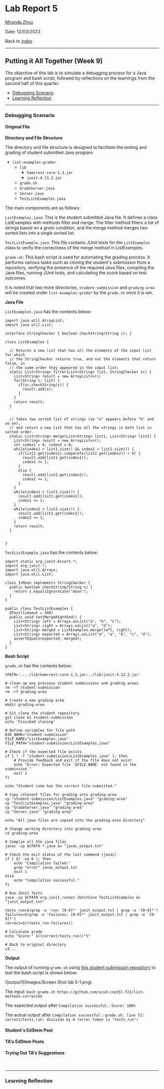 # Lab Report 5
[Miranda Zhou](https://github.com/Miranda-Y-Zhou)

Date: 12/03/2023

Back to [index](https://miranda-y-zhou.github.io/cse15l-lab-reports/)

---

## Putting it All Together (Week 9)

The objective of this lab is to simulate a debugging process for a Java program and bash script, followed by reflections on the learnings from the second half of this quarter.

* [Debugging Scenario](https://miranda-y-zhou.github.io/cse15l-lab-reports/lab_report5.html#debugging-scenario)
* [Learning Reflection](https://miranda-y-zhou.github.io/cse15l-lab-reports/lab_report5.html#learning-reflection)

---

### Debugging Scenario

#### Original File

**Directory and File Structure**

The directory and file structure is designed to facilitate the testing and grading of student submitted Java program:

* `list-examples-grader`
  * `lib`
    * `hamcrest-core-1.3.jar`
    * `junit-4.13.2.jar`
  * `grade.sh`
  * `GradeServer.java`
  * `Server.java`
  * `TestListExamples.java`

The main components are as follows:

`ListExamples.java`: This is the student submitted Java file. It defines a class ListExamples with methods filter and merge. The filter method filters a list of strings based on a given condition, and the merge method merges two sorted lists into a single sorted list.

`TestListExample.java`: This file contains JUnit tests for the `ListExamples` class to verify the correctness of the merge method in ListExamples.

`grade.sh`: This bash script is used for automating the grading process. It performs various tasks such as cloning the student's submission from a repository, verifying the presence of the required Java files, compiling the Java files, running JUnit tests, and calculating the score based on test outcomes.

It is noted that two more directories, `student-submission` and `grading-area` will be created under `list-examples-grader` by the `grade.sh` once it is ran. 

**Java File**

`ListExamples.java` has the contents below:

```
import java.util.ArrayList;
import java.util.List;

interface StringChecker { boolean checkString(String s); }

class ListExamples {

  // Returns a new list that has all the elements of the input list for which
  // the StringChecker returns true, and not the elements that return false, in
  // the same order they appeared in the input list;
  static List<String> filter(List<String> list, StringChecker sc) {
    List<String> result = new ArrayList<>();
    for(String s: list) {
      if(sc.checkString(s)) {
        result.add(s);
      }
    }
    return result;
  }


  // Takes two sorted list of strings (so "a" appears before "b" and so on),
  // and return a new list that has all the strings in both list in sorted order.
  static List<String> merge(List<String> list1, List<String> list2) {
    List<String> result = new ArrayList<>();
    int index1 = 0, index2 = 0;
    while(index1 < list1.size() && index2 < list2.size()) {
      if(list1.get(index1).compareTo(list2.get(index2)) < 0) {
        result.add(list1.get(index1));
        index1 += 1;
      }
      else {
        result.add(list2.get(index2));
        index2 += 1;
      }
    }
    while(index1 < list1.size()) {
      result.add(list1.get(index1));
      index1 += 1;
    }
    while(index2 < list2.size()) {
      result.add(list2.get(index2));
      index2 += 1;
    }
    return result;
  }


}

```

`TestListExample.java` has the contents below:

```
import static org.junit.Assert.*;
import org.junit.*;
import java.util.Arrays;
import java.util.List;

class IsMoon implements StringChecker {
  public boolean checkString(String s) {
    return s.equalsIgnoreCase("moon");
  }
}

public class TestListExamples {
  @Test(timeout = 500)
  public void testMergeRightEnd() {
    List<String> left = Arrays.asList("a", "b", "c");
    List<String> right = Arrays.asList("a", "d");
    List<String> merged = ListExamples.merge(left, right);
    List<String> expected = Arrays.asList("a", "a", "b", "c", "d");
    assertEquals(expected, merged);
  }
}

```

**Bash Script**

`grade.sh` has the contents below:

```
CPATH='.:../lib/hamcrest-core-1.3.jar:../lib/junit-4.13.2.jar'

# clean up any previous student submissions and grading areas
rm -rf student-submission
rm -rf grading-area

# Create a new grading area
mkdir grading-area

# Git clone the student repository 
git clone $1 student-submission
echo 'Finished cloning'

# Define variables for file path
DIR_NAME="student-submission"
FILE_NAME="ListExamples.java"
FILE_PATH="student-submission/ListExamples.java"

# Check if the expected file exists
if [ ! -f "student-submission/ListExamples.java" ]; then
    # Provide feedback and exit if the file does not exist
    echo "Error: Expected file '$FILE_NAME' not found in the submission."
    exit 1
fi

echo "Student code has the correct file submitted."

# Copy relevent files for grading into grading-area
cp "student-submission/ListExamples.java" "grading-area"
cp "TestListExamples.java" "grading-area"
cp "GradeServer.java" "grading-area"
cp "Server.java" "grading-area"

echo "All java files are copied into the grading-area directory"

# Change working directory into grading area
cd grading-area

# Complie all the java files
javac -cp $CPATH *.java &> "javac_output.txt"

# Check the exit status of the last command (javac)
if [ $? -ne 0 ]; then
    echo "Compilation failed:"
    grep "error" javac_output.txt
    exit 1
else
    echo "Compilation successful."
fi

# Run JUnit Tests
java -cp $CPATH org.junit.runner.JUnitCore TestListExamples &> "junit_output.txt"

tests_run=$(grep -o 'run: [0-9]*' junit_output.txt | grep -o '[0-9]*')
failures=$(grep -o 'Failures: [0-9]*' junit_output.txt | grep -o '[0-9]*')
correct=$((tests_run-failures))

# Calculate grade
echo "Score:" $((correct/tests_run))"%"

# Back to original directory
cd ..

```

**Output**

The output of running `grade.sh` using [this student submission repository](https://github.com/ucsd-cse15l-f22/list-methods-corrected) to test the bash script is shown below:

![output1](Images/Screen Shot lab 5-1.png)

The input: `bash grade.sh https://github.com/ucsd-cse15l-f22/list-methods-corrected`

The expected output after `Compilation successful.`: `Score: 100%`

The actual output after `Compilation successful.`: `grade.sh: line 72: correct/tests_run: division by 0 (error token is "tests_run")`

#### Student's EdStem Post



#### TA's EdStem Posts

#### Trying Out TA's Suggestions



&nbsp;

---

### Learning Reflection



&nbsp;
